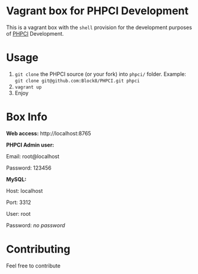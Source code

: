 # Vagrant box for PHPCI Development

This is a vagrant box with the `shell` provision for the development purposes of [PHPCI](https://github.com/Block8/PHPCI) Development.

# Usage

1. `git clone` the PHPCI source (or your fork) into `phpci/` folder. Example: `git clone git@github.com:Block8/PHPCI.git phpci`
2. `vagrant up`
3. Enjoy

# Box Info

**Web access:** http://localhost:8765

**PHPCI Admin user:**

Email: root@localhost

Password: 123456

**MySQL:**

Host: localhost

Port: 3312

User: root

Password: *no password*

# Contributing

Feel free to contribute
